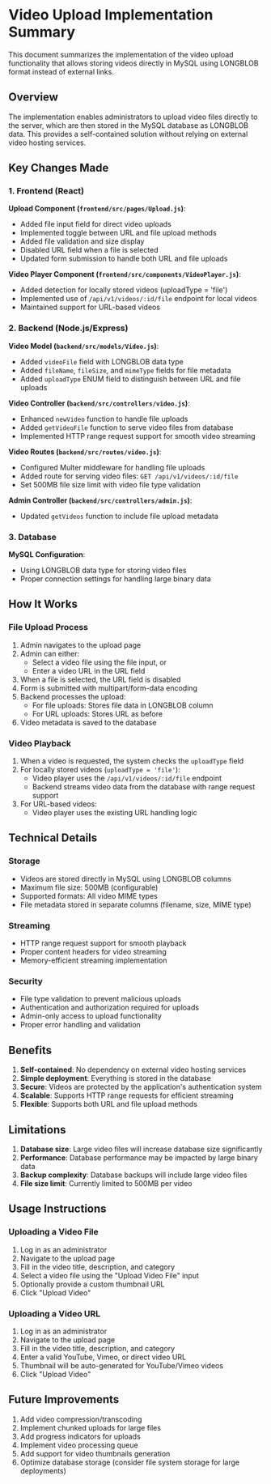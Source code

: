 # Video Upload Implementation Summary

This document summarizes the implementation of the video upload functionality that allows storing videos directly in MySQL using LONGBLOB format instead of external links.

## Overview

The implementation enables administrators to upload video files directly to the server, which are then stored in the MySQL database as LONGBLOB data. This provides a self-contained solution without relying on external video hosting services.

## Key Changes Made

### 1. Frontend (React)

**Upload Component (`frontend/src/pages/Upload.js`)**:
- Added file input field for direct video uploads
- Implemented toggle between URL and file upload methods
- Added file validation and size display
- Disabled URL field when a file is selected
- Updated form submission to handle both URL and file uploads

**Video Player Component (`frontend/src/components/VideoPlayer.js`)**:
- Added detection for locally stored videos (uploadType = 'file')
- Implemented use of `/api/v1/videos/:id/file` endpoint for local videos
- Maintained support for URL-based videos

### 2. Backend (Node.js/Express)

**Video Model (`backend/src/models/Video.js`)**:
- Added `videoFile` field with LONGBLOB data type
- Added `fileName`, `fileSize`, and `mimeType` fields for file metadata
- Added `uploadType` ENUM field to distinguish between URL and file uploads

**Video Controller (`backend/src/controllers/video.js`)**:
- Enhanced `newVideo` function to handle file uploads
- Added `getVideoFile` function to serve video files from database
- Implemented HTTP range request support for smooth video streaming

**Video Routes (`backend/src/routes/video.js`)**:
- Configured Multer middleware for handling file uploads
- Added route for serving video files: `GET /api/v1/videos/:id/file`
- Set 500MB file size limit with video file type validation

**Admin Controller (`backend/src/controllers/admin.js`)**:
- Updated `getVideos` function to include file upload metadata

### 3. Database

**MySQL Configuration**:
- Using LONGBLOB data type for storing video files
- Proper connection settings for handling large binary data

## How It Works

### File Upload Process

1. Admin navigates to the upload page
2. Admin can either:
   - Select a video file using the file input, or
   - Enter a video URL in the URL field
3. When a file is selected, the URL field is disabled
4. Form is submitted with multipart/form-data encoding
5. Backend processes the upload:
   - For file uploads: Stores file data in LONGBLOB column
   - For URL uploads: Stores URL as before
6. Video metadata is saved to the database

### Video Playback

1. When a video is requested, the system checks the `uploadType` field
2. For locally stored videos (`uploadType = 'file'`):
   - Video player uses the `/api/v1/videos/:id/file` endpoint
   - Backend streams video data from the database with range request support
3. For URL-based videos:
   - Video player uses the existing URL handling logic

## Technical Details

### Storage

- Videos are stored directly in MySQL using LONGBLOB columns
- Maximum file size: 500MB (configurable)
- Supported formats: All video MIME types
- File metadata stored in separate columns (filename, size, MIME type)

### Streaming

- HTTP range request support for smooth playback
- Proper content headers for video streaming
- Memory-efficient streaming implementation

### Security

- File type validation to prevent malicious uploads
- Authentication and authorization required for uploads
- Admin-only access to upload functionality
- Proper error handling and validation

## Benefits

1. **Self-contained**: No dependency on external video hosting services
2. **Simple deployment**: Everything is stored in the database
3. **Secure**: Videos are protected by the application's authentication system
4. **Scalable**: Supports HTTP range requests for efficient streaming
5. **Flexible**: Supports both URL and file upload methods

## Limitations

1. **Database size**: Large video files will increase database size significantly
2. **Performance**: Database performance may be impacted by large binary data
3. **Backup complexity**: Database backups will include large video files
4. **File size limit**: Currently limited to 500MB per video

## Usage Instructions

### Uploading a Video File

1. Log in as an administrator
2. Navigate to the upload page
3. Fill in the video title, description, and category
4. Select a video file using the "Upload Video File" input
5. Optionally provide a custom thumbnail URL
6. Click "Upload Video"

### Uploading a Video URL

1. Log in as an administrator
2. Navigate to the upload page
3. Fill in the video title, description, and category
4. Enter a valid YouTube, Vimeo, or direct video URL
5. Thumbnail will be auto-generated for YouTube/Vimeo videos
6. Click "Upload Video"

## Future Improvements

1. Add video compression/transcoding
2. Implement chunked uploads for large files
3. Add progress indicators for uploads
4. Implement video processing queue
5. Add support for video thumbnails generation
6. Optimize database storage (consider file system storage for large deployments)